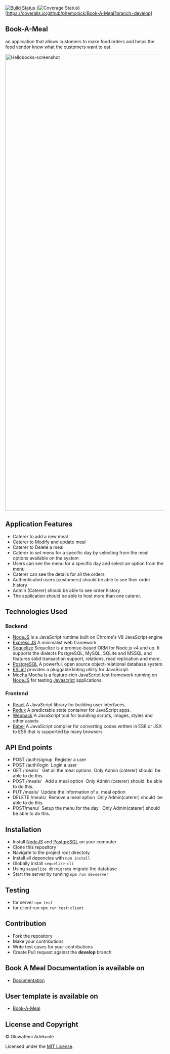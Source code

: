 [![Build Status](https://travis-ci.org/phemonick/Book-A-Meal.svg?branch=develop)](https://travis-ci.org/phemonick/Book-A-Meal)
{<img src="https://coveralls.io/repos/github/phemonick/Book-A-Meal/badge.svg?branch=develop" alt="Coverage Status" />}[https://coveralls.io/github/phemonick/Book-A-Meal?branch=develop]

## Book-A-Meal
 an application that allows customers to make food orders and helps the food
vendor know what the customers want to eat.

<img width="1440" alt="Hellobooks-screenshot" src="/screenshot/screen.png">
<br />

## Application Features
- Caterer to add a new meal
- Caterer to Modify and update meal
- Caterer to Delete a meal
- Caterer to set menu for a specific day by selecting from the meal options available on the system
- Users can see the menu for a specific day and select an option from the menu
- Caterer can see the details for all the orders
- Authenticated users (customers) should be able to see their order history
- Admin (Caterer) should be able to see order history
- The application should be able to host more than one caterer.

## Technologies Used

### Backend

- [NodeJS](http://nodejs.org/en) is a JavaScript runtime built on Chrome's V8 JavaScript engine
- [Express JS](http://express.com) A minimalist web framework
- [Sequelize](http://docs.sequelizejs.com/) Sequelize is a promise-based ORM for Node.js v4 and up. It supports the dialects PostgreSQL, MySQL, SQLite and MSSQL and features solid transaction support, relations, read replication and more.
- [PostgreSQL](https://www.postgresql.org/) A powerful, open source object-relational database system.
- [ESLint](eslint.org) provides a pluggable linting utility for JavaScript.
- [Mocha](https://mochajs.org/) Mocha is a feature-rich JavaScript test framework running on [NodeJS](nodejs.org/en) for testing [Javascript](javascript.com) applications.

### Frontend
- [React](https://facebook.github.io/react/) A JavaScript library for building user interfaces.
- [Redux](http://redux.js.org/) A predictable state container for JavaScript apps.
- [Webpack](https://webpack.js.org/) A JavaScript tool for bundling scripts, images, styles and other assets
- [Babel](https://babeljs.io/) A JavaScript compiler for converting codes written in ES6 or JSX to ES5 that is supported by many browsers

## API End points
- POST /auth/signup     Register a user   
- POST /auth/login      Login a user   
- GET /meals/            Get all the meal options  Only Admin (caterer) should  be able to do this. 
- POST /meals/           Add a meal option  Only Admin (caterer) should  be able to do this. 
- PUT /meals/<mealId>    Update the information of a  meal option 
- DELETE /meals/<mealId>  Remove a meal option  Only Admin(caterer) should  be able to do this. 
- POST/menu/              Setup the menu for the day   Only Admin(caterer) should  be able to do this. 
 
## Installation

- Install [NodeJS](http://nodejs.org/en) and [PostgreSQL](https://www.postgresql.org/) on your computer
- Clone this repository 
- Navigate to the project root directoty
- Install all depencies with ```npm install```
- Globally install ```sequelize-cli```
- Using ```sequelize db:migrate``` migrate the database
- Start the server by running ```npm run devserver```

## Testing
- for server `npm test`
- for client run `npm run test:client`

## Contribution

- Fork the repository
- Make your contributions
- Write test cases for your contributions
- Create Pull request against the **develop** branch.

## Book A Meal Documentation is available on

  - [Documentation](https://book-meal.herokuapp.com/api-docs)



## User template is available on

- [Book-A-Meal](https://book-meal.herokuapp.com)

## License and Copyright

&copy; Oluwafemi Adekunle

Licensed under the [MIT License](LICENSE).
